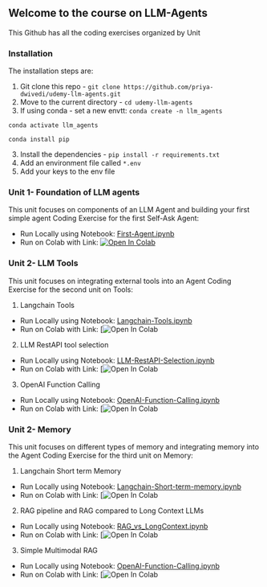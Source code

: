 ## Welcome to the course on LLM-Agents
This Github has all the coding exercises organized by Unit

### Installation
The installation steps are:
1. Git clone this repo - `git clone https://github.com/priya-dwivedi/udemy-llm-agents.git`
2. Move to the current directory - `cd udemy-llm-agents`
3. If using conda - set a new envtt:
  `conda create -n llm_agents`

  `conda activate llm_agents`

  `conda install pip`

3. Install the dependencies - `pip install -r requirements.txt`
4. Add an environment file called `*.env`
5. Add your keys to the env file

### Unit 1- Foundation of LLM agents
This unit focuses on components of an LLM Agent and building your first simple agent
Coding Exercise for the first Self-Ask Agent:
- Run Locally using Notebook: [First-Agent.ipynb](./Unit1-Foundation_LLM_Agents/My_First_Agent.ipynb)
- Run on Colab with Link: [![Open In Colab](https://colab.research.google.com/assets/colab-badge.svg)](https://colab.research.google.com/drive/1TMRYeWTi7hN1vBH5Y8hn95sIF92rhEH-?usp=sharing)


### Unit 2- LLM Tools
This unit focuses on integrating external tools into an Agent
Coding Exercise for the second unit on Tools:
1. Langchain Tools
- Run Locally using Notebook: [Langchain-Tools.ipynb](./Unit2-Tools/Langchain-tools.ipynb)
- Run on Colab with Link: [![Open In Colab](https://colab.research.google.com/drive/1yHxctap6bQeNgHJN3nLmHlyg7buFX3LA?usp=sharing)

2. LLM RestAPI tool selection
- Run Locally using Notebook: [LLM-RestAPI-Selection.ipynb](./Unit2-Tools/LLM_RestAPI_Selection.ipynb)
- Run on Colab with Link: [![Open In Colab](https://colab.research.google.com/drive/1f7rgCsAuNsWbvgd0BFuIHwYgU4MAziMh?usp=sharing)

3. OpenAI Function Calling
- Run Locally using Notebook: [OpenAI-Function-Calling.ipynb](./Unit2-Tools/OpenAI-Function-Calling.ipynb)
- Run on Colab with Link: [![Open In Colab](https://colab.research.google.com/drive/1rWZqczP4dBiYWSryHBstSVBkoGflhCJi?usp=sharing)

### Unit 2- Memory 
This unit focuses on different types of memory and integrating memory into the Agent
Coding Exercise for the third unit on Memory:
1. Langchain Short term Memory
- Run Locally using Notebook: [Langchain-Short-term-memory.ipynb](./Unit3-Memory/Langchain-Short-term-Memory.ipynb)
- Run on Colab with Link: [![Open In Colab]()

2. RAG pipeline and RAG compared to Long Context LLMs
- Run Locally using Notebook: [RAG_vs_LongContext.ipynb](./Unit3-Memory/RAG_vs_LongContext.ipynb)
- Run on Colab with Link: [![Open In Colab](https://colab.research.google.com/drive/1Vv39cL0DTwxy1WJB2w2VBFbvh7FuDjxi?usp=sharing)

3. Simple Multimodal RAG
- Run Locally using Notebook: [OpenAI-Function-Calling.ipynb](./Unit2-Tools/OpenAI-Function-Calling.ipynb)
- Run on Colab with Link: [![Open In Colab](https://colab.research.google.com/drive/1rWZqczP4dBiYWSryHBstSVBkoGflhCJi?usp=sharing)
